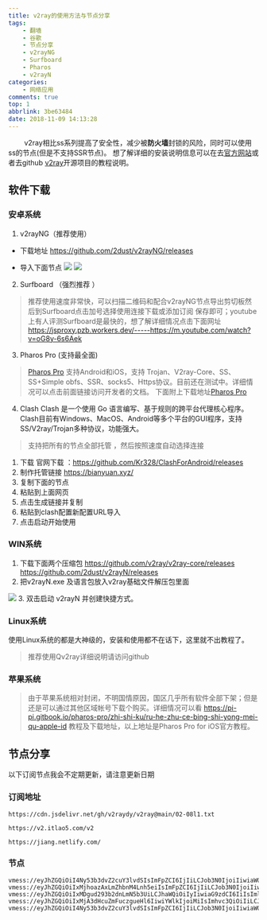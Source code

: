 ```yaml
---
title: v2ray的使用方法与节点分享
tags:
    - 翻墙
    - 谷歌
    - 节点分享
    - v2rayNG
    - Surfboard
    - Pharos 
    - v2rayN
categories:
    - 网络应用
comments: true
top: 1
abbrlink: 3be63484
date: 2018-11-09 14:13:28
---
```


&emsp;&emsp; v2ray相比ss系列提高了安全性，减少被**防火墙**封锁的风险，同时可以使用ss的节点(但是不支持SSR节点)。 想了解详细的安装说明信息可以在去[官方网站](www.v2ray.com)或者去github [v2ray](https://github.com/v2ray/v2ray-core)开源项目的教程说明。

## 软件下载
### 安卓系统
1. v2rayNG（推荐使用）
+ 下载地址
https://github.com/2dust/v2rayNG/releases
-  导入下面节点
![](https://ftp.bmp.ovh/imgs/2019/08/0027ef05f989a975.jpg)
![](https://ftp.bmp.ovh/imgs/2019/08/0027ef05f989a975.jpg)


2. Surfboard （强烈推荐 ）
>推荐使用速度非常快，可以扫描二维码和配合v2rayNG节点导出剪切板然后到Surfboard点击加号选择使用连接下载或添加订阅 保存即可；youtube上有人评测Surfboard是最快的，想了解详细情况点击下面网址<https://jsproxy.pzb.workers.dev/-----https://m.youtube.com/watch?v=oG8y-6s6Aek>
3. Pharos Pro (支持最全面)
>[Pharos Pro](https://pi-pi.gitbook.io/pharos-pro/) 支持Android和iOS，支持 Trojan、V2ray-Core、SS、SS+Simple obfs、SSR、socks5、Https协议。目前还在测试中。详细情况可以点击前面链接访问开发者的文档。
下面附上下载地址[Pharos Pro](https://tg.pzb.workers.dev/)
4. Clash
Clash 是一个使用 Go 语言编写、基于规则的跨平台代理核心程序。Clash目前有Windows、MacOS、Android等多个平台的GUI程序，支持SS/V2ray/Trojan多种协议，功能强大。
> 支持把所有的节点全部托管 ，然后按照速度自动选择连接
1. 下载
官网下载 ：<https://github.com/Kr328/ClashForAndroid/releases>
2. 制作托管链接
https://bianyuan.xyz/
3. 复制下面的节点
4. 粘贴到上面网页
5. 点击生成链接并复制
6. 粘贴到clash配置新配置URL导入
7. 点击启动开始使用
### WIN系统
1. 下载下面两个压缩包
https://github.com/v2ray/v2ray-core/releases
https://github.com/2dust/v2rayN/releases
2. 把v2rayN.exe 及语言包放入v2ray基础文件解压包里面
<img src = 'https://i.bmp.ovh/imgs/2019/02/59c05c1db8f6584b.jpg' />
3. 双击启动 v2rayN 并创建快捷方式。

### Linux系统

使用Linux系统的都是大神级的，安装和使用都不在话下，这里就不出教程了。
>推荐使用Qv2ray详细说明请访问github
### 苹果系统
>由于苹果系统相对封闭，不明国情原因，国区几乎所有软件全部下架；但是还是可以通过其他区域帐号下载个购买。详细情况可以看 https://pi-pi.gitbook.io/pharos-pro/zhi-shi-ku/ru-he-zhu-ce-bing-shi-yong-mei-qu-apple-id 教程及下载地址，以上地址是Pharos Pro for iOS官方教程。

<escape><!-- more --></escape>

## 节点分享


以下订阅节点我会不定期更新，请注意更新日期

### 订阅地址

```
https://cdn.jsdelivr.net/gh/v2raydy/v2ray@main/02-08l1.txt
```

```
https://v2.itlao5.com/v2
```

```
https://jiang.netlify.com/
```

### 节点

```
vmess://eyJhZGQiOiI4Ny53b3dvZ2cuY3lvdSIsImFpZCI6IjIiLCJob3N0IjoiIiwiaWQiOiIwODEwMzc5OC00MTRlLTMyYjYtODc0OC0yNTA3NzMyZDJjNTEiLCJuZXQiOiJ0Y3AiLCJwYXRoIjoiIiwicG9ydCI6IjUyMjg3IiwicHMiOiJpdGxhbzUuY29tIC0g5qyn5rSyICAxNSIsInNjeSI6ImF1dG8iLCJzbmkiOiIiLCJ0bHMiOiIiLCJ0eXBlIjoibm9uZSIsInYiOiIyIn0=
vmess://eyJhZGQiOiIxMjhoazAxLmZhbnM4Lnh5eiIsImFpZCI6IjIiLCJob3N0IjoiIiwiaWQiOiI1YzcwZGE1ZC1lNjQxLTNiZjgtYjdkYy01YmFiZDg0M2ZmM2MiLCJuZXQiOiJ3cyIsInBhdGgiOiIvdjJyYXkiLCJwb3J0IjoiODAiLCJwcyI6IkhLICBf5LqM54i357+75aKZ572RaHR0cHM6Ly8xODA4LmdhICBfMTk5Iiwic2N5IjoiYXV0byIsInNuaSI6IiIsInRscyI6Im5vbmUiLCJ0eXBlIjoiIiwidiI6IjIifQ==
vmess://eyJhZGQiOiIxMDgud293b2dnLmN5b3UiLCJhaWQiOiIyIiwiaG9zdCI6IiIsImlkIjoiMDgxMDM3OTgtNDE0ZS0zMmI2LTg3NDgtMjUwNzczMmQyYzUxIiwibmV0IjoidGNwIiwicGF0aCI6IiIsInBvcnQiOiIxMTIyNCIsInBzIjoiSEsgIF/kuozniLfnv7vlopnnvZFodHRwczovLzE4MDguZ2EgIF8yMjQiLCJzY3kiOiJhdXRvIiwic25pIjoiIiwidGxzIjoibm9uZSIsInR5cGUiOiJub25lIiwidiI6IjIifQ==
vmess://eyJhZGQiOiIxMjA3dHcuZmFuczgueHl6IiwiYWlkIjoiMiIsImhvc3QiOiIiLCJpZCI6IjVjNzBkYTVkLWU2NDEtM2JmOC1iN2RjLTViYWJkODQzZmYzYyIsIm5ldCI6IndzIiwicGF0aCI6Ii92MnJheSIsInBvcnQiOiI4MCIsInBzIjoiVFcgIF/kuozniLfnv7vlopnnvZFodHRwczovLzE4MDguZ2EgIF8yMjIiLCJzY3kiOiJhdXRvIiwic25pIjoiIiwidGxzIjoibm9uZSIsInR5cGUiOiIiLCJ2IjoiMiJ9
vmess://eyJhZGQiOiI4Ny53b3dvZ2cuY3lvdSIsImFpZCI6IjIiLCJob3N0IjoiIiwiaWQiOiIwODEwMzc5OC00MTRlLTMyYjYtODc0OC0yNTA3NzMyZDJjNTEiLCJuZXQiOiJ0Y3AiLCJwYXRoIjoiIiwicG9ydCI6IjUyMjg3IiwicHMiOiJVUyAgX+S6jOeIt+e/u+Wimee9kWh0dHBzOi8vMTgwOC5nYSAgXzIzMSIsInNjeSI6ImFlcy0xMjgtZ2NtIiwic25pIjoiIiwidGxzIjoibm9uZSIsInR5cGUiOiJub25lIiwidiI6IjIifQ==
```
